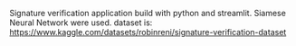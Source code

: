 Signature verification application build with python and streamlit.
Siamese Neural Network were used.
dataset is: https://www.kaggle.com/datasets/robinreni/signature-verification-dataset
